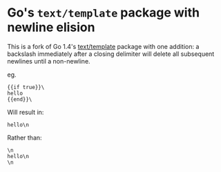 # Go's `text/template` package with newline elision

This is a fork of Go 1.4's [text/template](http://golang.org/resources/text/template/) package with one addition: a backslash immediately after a closing delimiter will delete all subsequent newlines until a non-newline.

eg.

```
{{if true}}\
hello
{{end}}\
```

Will result in:

```
hello\n
```

Rather than:

```
\n
hello\n
\n
```
